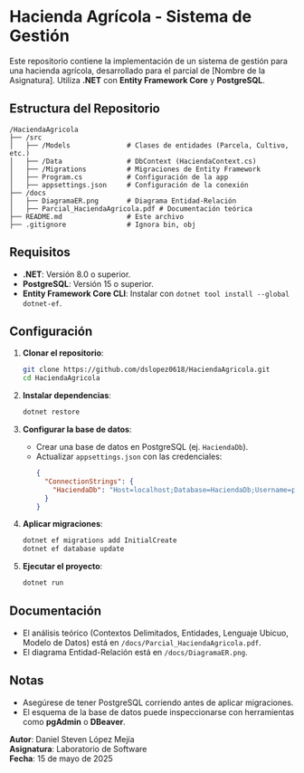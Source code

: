 # Hacienda Agrícola - Sistema de Gestión

Este repositorio contiene la implementación de un sistema de gestión para una hacienda agrícola, desarrollado para el parcial de [Nombre de la Asignatura]. Utiliza **.NET** con **Entity Framework Core** y **PostgreSQL**.

## Estructura del Repositorio

```
/HaciendaAgricola
├── /src
│   ├── /Models              # Clases de entidades (Parcela, Cultivo, etc.)
│   ├── /Data                # DbContext (HaciendaContext.cs)
│   ├── /Migrations          # Migraciones de Entity Framework
│   ├── Program.cs           # Configuración de la app
│   ├── appsettings.json     # Configuración de la conexión
├── /docs
│   ├── DiagramaER.png       # Diagrama Entidad-Relación
│   ├── Parcial_HaciendaAgricola.pdf # Documentación teórica
├── README.md                # Este archivo
├── .gitignore               # Ignora bin, obj
```

## Requisitos

- **.NET**: Versión 8.0 o superior.
- **PostgreSQL**: Versión 15 o superior.
- **Entity Framework Core CLI**: Instalar con `dotnet tool install --global dotnet-ef`.

## Configuración

1. **Clonar el repositorio**:
   ```bash
   git clone https://github.com/dslopez0618/HaciendaAgricola.git
   cd HaciendaAgricola
   ```

2. **Instalar dependencias**:
   ```bash
   dotnet restore
   ```

3. **Configurar la base de datos**:
   - Crear una base de datos en PostgreSQL (ej. `HaciendaDb`).
   - Actualizar `appsettings.json` con las credenciales:
     ```json
     {
       "ConnectionStrings": {
         "HaciendaDb": "Host=localhost;Database=HaciendaDb;Username=postgres;Password=tu_contraseña"
       }
     }
     ```

4. **Aplicar migraciones**:
   ```bash
   dotnet ef migrations add InitialCreate
   dotnet ef database update
   ```

5. **Ejecutar el proyecto**:
   ```bash
   dotnet run
   ```

## Documentación

- El análisis teórico (Contextos Delimitados, Entidades, Lenguaje Ubicuo, Modelo de Datos) está en `/docs/Parcial_HaciendaAgricola.pdf`.
- El diagrama Entidad-Relación está en `/docs/DiagramaER.png`.

## Notas

- Asegúrese de tener PostgreSQL corriendo antes de aplicar migraciones.
- El esquema de la base de datos puede inspeccionarse con herramientas como **pgAdmin** o **DBeaver**.

**Autor**: Daniel Steven López Mejía  
**Asignatura**: Laboratorio de Software  
**Fecha**: 15 de mayo de 2025
